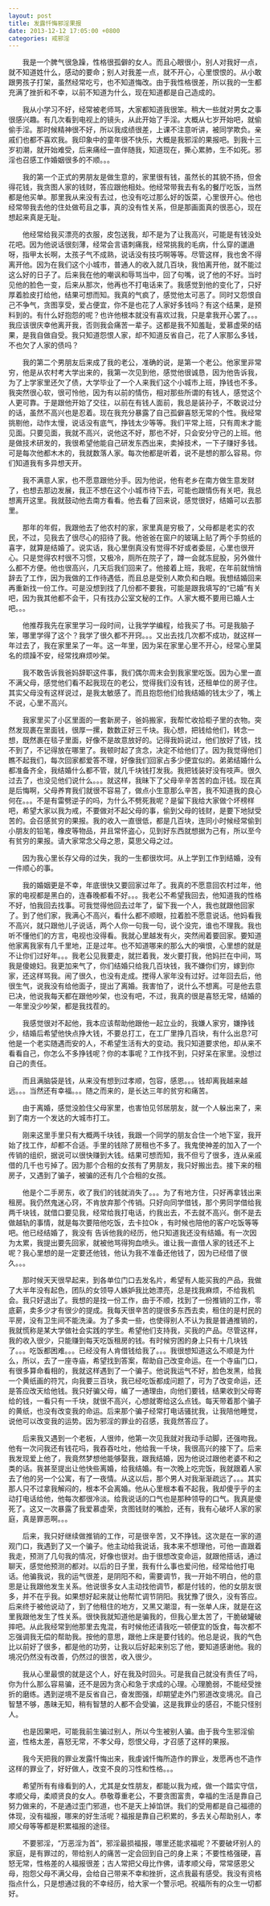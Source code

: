 ```yaml
---
layout: post
title: 发露忏悔邪淫果报
date: 2013-12-12 17:05:00 +0800
categories: 戒邪淫
---
```


　　我是一个脾气很急躁，性格很孤僻的女人。而且心眼很小，别人对我好一点，就不知道姓什么，感动的要命；别人对我差一点，就不开心，心里恨恨的。从小敢跟男孩子打架，虽然经常吃亏，也不知道悔改。由于我性格很差，所以我的一生都充满了挫折和不幸，以前不知道为什么，现在知道都是自己造成的。
　　我从小学习不好，经常被老师骂，大家都知道我很笨。稍大一些就对男女之事很感兴趣。有几次看到电视上的镜头，从此开始了手淫。大概从七岁开始吧，就偷偷手淫。那时候精神很不好，所以我成绩很差，上课不注意听讲，被同学欺负。亲戚们也都不喜欢我。我印象中的童年很不快乐，大概是我邪淫的果报吧。到我十三岁初潮，就开始难受，后来痛经一直伴随我，知道现在，撕心累肺，生不如死。邪淫也召感工作婚姻很多的不顺。。。
　　我的第一个正式的男朋友是做生意的，家里很有钱，虽然长的其貌不扬，但舍得花钱，我贪图人家的钱财，答应跟他相处。他经常带我去有名的餐厅吃饭，当然都是他买单。那里我从来没有去过，也没有吃过那么好的饭菜，心里很开心。他也经常带我去他的住处做苟且之事，真的没有性关系，但是那画面真的很恶心，现在想起来真是无耻。
　　他经常给我买漂亮的衣服，皮包送我，却不是为了让我高兴，可能是有钱没处花吧。因为他说话很刻薄，经常会言语刺痛我，经常挑我的毛病，什么穿的邋遢呀，指甲太长啊，太孩子气不成熟，说话没有技巧啊等等。尽管这样，我也舍不得离开他。因为在我们这个小城市，普通人的收入就几百块，我怕离开他，就不能过这么好的日子了。后来我在他的嘲讽和辱骂当中，回了句嘴，说了他的不好。当时见他的脸色一变，后来从那次，他再也不打电话来了。我感觉到他的变化了，只好厚着脸皮打给他，结果可想而知。我真的气疯了，感觉他太可恶了。同时又怨恨自己不争气，贪图享受，爱占便宜，你不是也花了人家好多钱吗？有这个结果，是预料到的。有什么好抱怨的呢？也许他根本就没有喜欢过我，只是拿我开心罢了。。。我应该很庆幸他离开我，否则我会痛苦一辈子。这都是我不知羞耻，爱慕虚荣的结果，是我自做自受。我只知道怨恨人家，却不知道反省自己，花了人家那么多钱，不也欠了人家的债吗？
　　我的第二个男朋友后来成了我的老公，准确的说，是第一个老公。他家里非常穷，他是从农村考大学出来的，我第一次见到他，感觉他很诚恳，因为他告诉我，为了上学家里还欠了债，大学毕业了一个人来我们这个小城市上班，挣钱也不多。我突然很心软，很可怜他，因为有以前的情伤，相对那些所谓的有钱人，感觉这个人更可靠。于是跟他开始了交往，以前在有钱人面前，我总是装孙子，不敢说过分的话，虽然不高兴也是忍着。现在我充分暴露了自己孤僻喜怒无常的个性。我经常挑剔他，动作太慢，说话没有底气，挣钱太少等等。我们平常上班，只有周末才能见面。只要见面，我就不高兴，说他这不好，那也不好，只会安分守己的上班。他是做技术研发的，我很希望他能自己研发东西出来，卖掉技术，一下子赚好多钱。可是每次他都木木的，我就数落人家。每次他都是听着，说不是想的那么容易。你们知道我有多异想天开。
　　我不满意人家，也不愿意跟他分手。因为他说，他有老乡在南方做生意发财了，也想去那边发展，我正不想在这个小城市待下去，可能也跟情伤有关吧，我总想离开这里。我就鼓动他去南方看看。他去看了回来说，感觉很好，结婚可以去那里。
　　那年的年假，我跟他去了他农村的家，家里真是穷极了，父母都是老实的农民，不过，见我去了很尽心的招待了我。他爸爸在窗户的玻璃上贴了两个手剪纸的喜字，就算是结婚了。说实话，我心里倒真没有觉得不好或者委屈，心里也很开心。只是觉得农村很不习惯，又极冷，厕所在院子了，蹲一会就冻屁股，另外做什么都不方便。他也很高兴，几天后我们回来了。他接着上班，我呢，在年前就悄悄辞去了工作，因为我做的工作待遇低，而且总是受别人欺负和白眼。我想结婚回来再重新找一份工作。可是没想到找了几份都不要我，可能是跟我填写的“已婚”有关吧，因为我其他都不会干，只有找办公室文秘的工作。人家大概不要用已婚人士吧。。。
　　他推荐我先在家里学习一段时间，让我学学编程，给我买了书。可是我脑子笨，哪里学得了这个？我学了很久都不开窍。。。又出去找几次都不成功，就这样一年过去了，我在家里呆了一年。这一年里，因为呆在家里心里不开心，经常心里莫名的烦躁不安，经常找麻烦吵架。
　　我不敢告诉我爸妈辞职这件事，我们偶尔周末会到我家里吃饭。因为心里一直不满父母，感觉他们看不起我现在的老公，觉得我们没有钱，还租单位的房子住。其实父母没有这样说过，是我太敏感了。而且抱怨他们给我结婚的钱太少了，嘴上不说，心里不高兴。
　　我家里买了小区里面的一套新房子，爸妈搬家，我帮忙收拾柜子里的衣物。突然发现裹在里面钱，很厚一摞，数数正好三千块。我心想，把钱给他们，转念一想，既然裹在毯子里面，好像不是故意放好的。记得我妈说过，他们放好了钱，找不到了，不记得放在哪里了。我顿时起了贪念，决定不给他们了。因为我觉得他们瞧不起我们，每次回家都爱答不理，好像我们回家占多少便宜似的。弟弟结婚什么都准备齐全，我结婚什么都不管，就几千块钱打发我。我把钱装好没有吱声。很久过去了，也没见他们说什么。。。就这样，我昧下了父母辛辛苦苦的血汗钱。现在真是后悔啊，父母养育我们就很不容易了，做点小生意那么辛苦，我不知道我的良心何在。。。不是有雷劈逆子的吗，为什么不劈死我呢？是留下我给大家做个坏榜样吧，希望大家以我为戒，不要做对不起父母的事，偷到父母的钱财，是要下地狱受苦的。会召感贫穷的果报。我的收入一直很低，都是几百块，连同小时候经常偷到小朋友的铅笔，橡皮等物品，并且常怀盗心，见到好东西就想据为己有，所以至今有贫穷的果报。请大家常念父母之恩，莫思父母之过。
　　因为我心里长存父母的过失，我的一生都很坎坷。从上学到工作到结婚，没有一件顺心的事。
　　我的婚姻更是不幸，年底很快又要回家过年了。我真的不愿意回农村过年，他家的电视都是黑白的，连春晚都看不好。。。我老公不希望我回去，他知道我的性格不好，怕我回去找事。可我觉得他回去过年了，留下我一个人，我也就跟他回家了。到了他们家，我满心不高兴，看什么都不顺眼，拉着脸不愿意说话。他妈看我不高兴，就只跟他儿子说话，两个人你一句我一句，说个没完，谁也不理我。我也听不懂他们的方言，电视也没得看。我就心里越发有火，突然闹着要回家。要知道他家离我家有几千里地，正是过年。也不知道哪来的那么大的嗔恨，心里想的就是不让你们过好年。。。我老公见我要走，就拦着我，发火要打我，他妈拦在中间，骂我是傻媳妇。我更加来气了，你们结婚只给我几百块钱，我不嫌你们穷，嫁到你家，还这样骂我。闹了很久，也没有走成。搅得人家年没有过好。过年回去后，他很生气，说我没有给他面子，提出了离婚。我害怕了，说什么不想离。可是他去意已决，他说我每天都在跟他吵架，也没有吧，不过，我真的很是喜怒无常，结婚的一年里没少吵架，都是我找茬的。
　　我感觉很对不起他，我本应该帮助他跟他一起立业的，我嫌人家穷，嫌挣钱少，结婚后希望他快点挣大钱，不要总打工，在工厂里挣几百块，有什么出息?可他是一个老实随遇而安的人，不希望生活有大的变动。我只知道要求他，却从来不看看自己，你怎么不多挣钱呢？你的本事呢？工作找不到，只好呆在家里。没想过自己的责任。
　　而且满脑袋是钱，从来没有想到过孝顺，包容，感恩。。。钱却离我越来越远。。。当然还有幸福。。。随之而来的，是长达三年的贫穷和痛苦。
　　由于离婚，感觉没脸住父母家里，也害怕见邻居朋友，就一个人躲出来了，来到了南方一个发达的大城市打工。
　　刚来这里手里只有大概两千块钱，我跟一个同学的朋友合住一个地下室，我开始了找工作，却都不合适。手里的钱除了房租也不多了。我鬼使神差的加入了一个传销的组织，据说可以很快赚到大钱。结果可想而知，我不但亏了很多，连从亲戚借的几千也亏掉了。因为那个合租的女孩有了男朋友，我只好搬出去。接下来的租房子，又遇到了骗子，被骗的还有几个合租的女孩。
　　他是个二手房东，收了我们的钱就消失了。。。为了有地方住，只好再拿钱出来租房。我仍然鬼迷心窍，不肯放弃那个传销。只好向同学借钱，那个男同学借给我两千块钱，就借口要见我，经常给我打电话，约我出去，不去就不高兴。倒不是去做越轨的事情，就是每次要陪他吃饭，去卡拉Ok ，有时候也陪他的客户吃饭等等吧。他已经结婚了，我没有 告诉他我的经历，他只知道我还没有结婚。有一次因为太累，我提出要先回家，就被他骂得狗血喷头。谁让我一直借人家的钱还不上呢？我心里想的是一定要还他钱，他认为我不准备还他钱了，因为已经借了很久。。。
　　那时候天天很早起来，到各单位门口去发名片，希望有人能买我的产品，我做了大半年没有起色，团队的女领导人嫉妒我比她漂亮，总是找我麻烦，不给我机会。我只好退出了。我想的是找一份工作，由于不顺，找到了一份推销的工作，零底薪，卖多少才有很少的提成。我每天很辛苦的提很多东西去卖，租住的是村民的平房，没有卫生间不能洗澡。为了多卖一些，也使得别人不认为我是普通推销的，我就慌称是某大学做社会实践的学生。希望他们支持我，买我的产品。尽管这样，我的收入很少，只能赚到每天吃饭租房的钱。有时候穷困的身上只有十几块钱了。。。吃饭都困难。。。已经没有人肯借钱给我了。。。我很想知道这么不顺是为什么，所以，去了一座寺庙，希望找到答案，帮助自己改变命运。在一个寺庙门口，有很多算命看相的，我就这样遇到了一个骗子。他说我运气不好，脸色发黑，给我一个黄纸画的符咒，向我要三百块，我已经吃饭都成问题了，可为了改变命运，还是答应改天给他钱。我只好骗父母，编了一通理由，向他们要钱，结果收到父母寄给的钱，一看只有一千块，就很不高兴，心想就寄给这么点钱。每天带着那个骗子的黄纸，也没有改变我的命运。后来那个骗子经常打电话骚扰我，让我陪他睡觉，说他可以改变我的运势。因为邪淫的罪业的召感，我竟然答应了。
　　后来我又遇到一个老板，人很帅，他第一次见我就对我动手动脚，还强吻我。他有一次问我还有钱花吗，我吞吞吐吐，他给我一千块，我很高兴的接下了。后来我发现爱上他了，我竟然梦想他能够娶我，跟我结婚，因为他说过跟他老婆不和之类的话。我甚至提出让他快些离婚，给我结婚。有一次晚上吃完饭，我就跟着人家去了他的另一个公寓，有了一夜情。从这以后，那个男人对我渐渐疏远了。。。其实那人只不过拿我解闷的，根本不会离婚。他从心里根本看不起我，我却傻乎乎的主动打电话给他，他每次都很冷淡。给我说话的口气也是那种领导的口气。我真是傻死了。这又一次暴露了我爱慕虚荣，贪图钱财的嘴脸，还有，我有心破坏人家的家庭，真是罪恶啊。。。
　　后来，我只好继续做推销的工作，可是很辛苦，又不挣钱。这次是在一家的道观门口，我遇到了又一个骗子。他主动给我说话，我本来不想理他，可他一直跟着我走，预测了几句我的情况，好像也很对。由于很想改变命运，就跟他搭话，通过聊天，感觉他预测的都对。以后的日子里，我有什么事也爱问他，经常给他打电话。他骗我说，我的运气很差，是阴阳不和，需要调节，我一开始不明白，他的意思是让我跟他发生关系。他说很多女人主动找他调节，都是付钱的，他的女朋友很多，并不在乎我。如果想好起来就让他帮忙调节阴阳。我犹豫了很久，没有答应。后来终于被他说动了，到了他租住的地方，又黑又潮湿，有一张单人床，就是在这里我跟他发生了性关系。很快我就知道他是骗我的，但我心里太苦了，干脆破罐破摔吧。从此我经常到他那里去鬼混，有时候他还请我吃一顿便宜的饭食，每次都不忘强调我无偿的帮助我。按他的意思，跟他上床是要付钱的。他总是说，我的气色比以前好了很多，都是他的功劳，让我以后好起来别忘了他，要知道感谢他。我的境况仍然没有改善，仍然过的很苦，收入很少。
　　我从心里最恨的就是这个人，好在我及时回头。可是我自己就没有责任了吗，你为什么那么容易骗，还不是因为贪心和急于求成的心理。心理脆弱，不能经受挫折的磨练。遇到逆境不是反省自己，奋发图强，却期望走外门邪道改变境况。自己智慧不够，愚昧无知，稍有智慧的人都不会受骗，这是我罪业的感召，不能只怪别人。
　　也是因果吧，可能我前生骗过别人，所以今生被别人骗。由于我今生邪淫偷盗，性格太差，喜怒无常，不孝父母，怨恨父母，才召感了这样的果报。
　　我今天把我的罪业发露忏悔出来，我虔诚忏悔所造作的罪业，发愿再也不造作这样的罪业了，好好做人，改变不良的习性和性格。。。
　　希望所有有缘看到的人，尤其是女性朋友，都能以我为戒，做一个踏实守信，孝顺父母，柔顺贤良的女人。恭敬尊重老公，不要贪图富贵，幸福的生活是靠自己努力做来的，不是通过歪门邪道，也不是天上掉馅饼。我们的受用都是自己福德的体现，没有福报，哪来的好生活呢？福报是靠自己积累的，多去关心帮助别人，孝顺父母等等都是积累福报的途径。
　　不要邪淫，“万恶淫为首”，邪淫最损福报，哪里还能求福呢？不要破坏别人的家庭，是有罪过的，带给别人的痛苦一定会回到自己的身上来；不要性格强硬，喜怒无常，性格差的人福报很差；古人常把父母比作佛，请孝顺父母，常常感恩父母，抱怨父母不满父母，会给自己带来不幸和挫折，这点我最有感受。我没有资格指点什么，只是想通过我的不幸经历，给大家一个警示吧。祝福所有的众生一切都好。